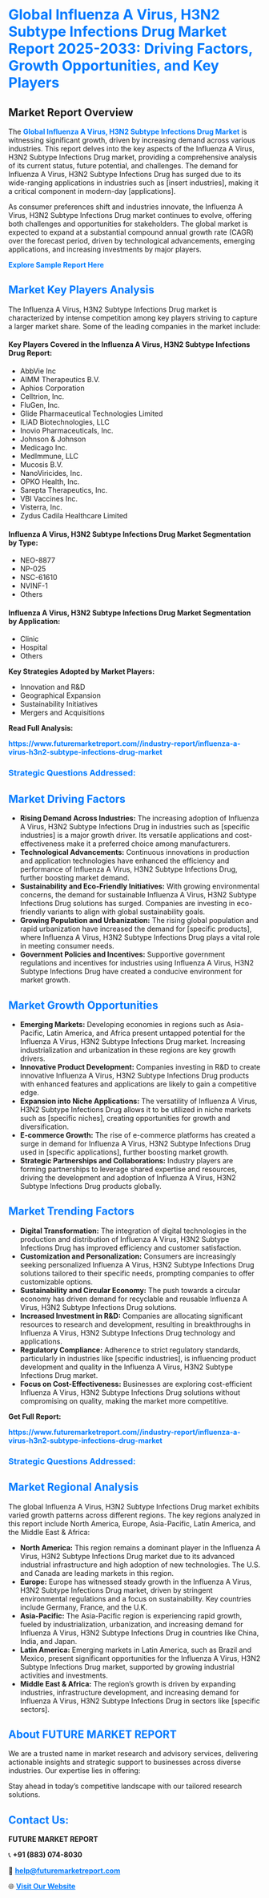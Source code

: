 <h1 style="color: #007BFF;">Global Influenza A Virus, H3N2 Subtype Infections Drug Market Report 2025-2033: Driving Factors, Growth Opportunities, and Key Players</h1>

<section id="overview">
<h2>Market Report Overview</h2>
<p>The <a href="https://www.futuremarketreport.com//industry-report/influenza-a-virus-h3n2-subtype-infections-drug-market" style="color: #007BFF; text-decoration: none;"><strong>Global Influenza A Virus, H3N2 Subtype Infections Drug Market</strong></a> is witnessing significant growth, driven by increasing demand across various industries. This report delves into the key aspects of the Influenza A Virus, H3N2 Subtype Infections Drug market, providing a comprehensive analysis of its current status, future potential, and challenges. The demand for Influenza A Virus, H3N2 Subtype Infections Drug has surged due to its wide-ranging applications in industries such as [insert industries], making it a critical component in modern-day [applications].</p>
<p>As consumer preferences shift and industries innovate, the Influenza A Virus, H3N2 Subtype Infections Drug market continues to evolve, offering both challenges and opportunities for stakeholders. The global market is expected to expand at a substantial compound annual growth rate (CAGR) over the forecast period, driven by technological advancements, emerging applications, and increasing investments by major players.</p>
</section>

<section id="overview">
<p><a href="https://www.futuremarketreport.com//request-sample/reportId=52783" style="color: #007BFF; text-decoration: none;"><strong>Explore Sample Report Here</strong></a></p>
</section>

<section id="key-players">
<h2 style="color: #007BFF;">Market Key Players Analysis</h2>
<p>The Influenza A Virus, H3N2 Subtype Infections Drug market is characterized by intense competition among key players striving to capture a larger market share. Some of the leading companies in the market include:</p>
<h4>Key Players Covered in the Influenza A Virus, H3N2 Subtype Infections Drug Report:</h4>
<ul><li>AbbVie Inc</li><li>AIMM Therapeutics B.V.</li><li>Aphios Corporation</li><li>Celltrion, Inc.</li><li>FluGen, Inc.</li><li>Glide Pharmaceutical Technologies Limited</li><li>ILiAD Biotechnologies, LLC</li><li>Inovio Pharmaceuticals, Inc.</li><li>Johnson &amp; Johnson</li><li>Medicago Inc.</li><li>MedImmune, LLC</li><li>Mucosis B.V.</li><li>NanoViricides, Inc.</li><li>OPKO Health, Inc.</li><li>Sarepta Therapeutics, Inc.</li><li>VBI Vaccines Inc.</li><li>Visterra, Inc.</li><li>Zydus Cadila Healthcare Limited</li></ul>
<h4>Influenza A Virus, H3N2 Subtype Infections Drug Market Segmentation by Type:</h4>
<ul><li>NEO-8877</li><li>NP-025</li><li>NSC-61610</li><li>NVINF-1</li><li>Others</li></ul>

<h4>Influenza A Virus, H3N2 Subtype Infections Drug Market Segmentation by Application:</h4>
<ul><li>Clinic</li><li>Hospital</li><li>Others</li></ul>
<p><strong>Key Strategies Adopted by Market Players:</strong></p>
<ul>
<li>Innovation and R&D</li>
<li>Geographical Expansion</li>
<li>Sustainability Initiatives</li>
<li>Mergers and Acquisitions</li>
</ul>
</section>

<section>
<p><strong>Read Full Analysis: </strong></p><a href="https://www.futuremarketreport.com//industry-report/influenza-a-virus-h3n2-subtype-infections-drug-market" style="color: #007BFF; text-decoration: none;"><strong>https://www.futuremarketreport.com//industry-report/influenza-a-virus-h3n2-subtype-infections-drug-market</strong></a>
<h3 style="color: #007BFF;">Strategic Questions Addressed:</h3>
</section>

<section id="driving-factors">
<h2 style="color: #007BFF;">Market Driving Factors</h2>
<ul>
<li><strong>Rising Demand Across Industries:</strong> The increasing adoption of Influenza A Virus, H3N2 Subtype Infections Drug in industries such as [specific industries] is a major growth driver. Its versatile applications and cost-effectiveness make it a preferred choice among manufacturers.</li>
<li><strong>Technological Advancements:</strong> Continuous innovations in production and application technologies have enhanced the efficiency and performance of Influenza A Virus, H3N2 Subtype Infections Drug, further boosting market demand.</li>
<li><strong>Sustainability and Eco-Friendly Initiatives:</strong> With growing environmental concerns, the demand for sustainable Influenza A Virus, H3N2 Subtype Infections Drug solutions has surged. Companies are investing in eco-friendly variants to align with global sustainability goals.</li>
<li><strong>Growing Population and Urbanization:</strong> The rising global population and rapid urbanization have increased the demand for [specific products], where Influenza A Virus, H3N2 Subtype Infections Drug plays a vital role in meeting consumer needs.</li>
<li><strong>Government Policies and Incentives:</strong> Supportive government regulations and incentives for industries using Influenza A Virus, H3N2 Subtype Infections Drug have created a conducive environment for market growth.</li>
</ul>
</section>

<section id="growth-opportunities">
<h2 style="color: #007BFF;">Market Growth Opportunities</h2>
<ul>
<li><strong>Emerging Markets:</strong> Developing economies in regions such as Asia-Pacific, Latin America, and Africa present untapped potential for the Influenza A Virus, H3N2 Subtype Infections Drug market. Increasing industrialization and urbanization in these regions are key growth drivers.</li>
<li><strong>Innovative Product Development:</strong> Companies investing in R&D to create innovative Influenza A Virus, H3N2 Subtype Infections Drug products with enhanced features and applications are likely to gain a competitive edge.</li>
<li><strong>Expansion into Niche Applications:</strong> The versatility of Influenza A Virus, H3N2 Subtype Infections Drug allows it to be utilized in niche markets such as [specific niches], creating opportunities for growth and diversification.</li>
<li><strong>E-commerce Growth:</strong> The rise of e-commerce platforms has created a surge in demand for Influenza A Virus, H3N2 Subtype Infections Drug used in [specific applications], further boosting market growth.</li>
<li><strong>Strategic Partnerships and Collaborations:</strong> Industry players are forming partnerships to leverage shared expertise and resources, driving the development and adoption of Influenza A Virus, H3N2 Subtype Infections Drug products globally.</li>
</ul>
</section>

<section id="trending-factors">
<h2 style="color: #007BFF;">Market Trending Factors</h2>
<ul>
<li><strong>Digital Transformation:</strong> The integration of digital technologies in the production and distribution of Influenza A Virus, H3N2 Subtype Infections Drug has improved efficiency and customer satisfaction.</li>
<li><strong>Customization and Personalization:</strong> Consumers are increasingly seeking personalized Influenza A Virus, H3N2 Subtype Infections Drug solutions tailored to their specific needs, prompting companies to offer customizable options.</li>
<li><strong>Sustainability and Circular Economy:</strong> The push towards a circular economy has driven demand for recyclable and reusable Influenza A Virus, H3N2 Subtype Infections Drug solutions.</li>
<li><strong>Increased Investment in R&D:</strong> Companies are allocating significant resources to research and development, resulting in breakthroughs in Influenza A Virus, H3N2 Subtype Infections Drug technology and applications.</li>
<li><strong>Regulatory Compliance:</strong> Adherence to strict regulatory standards, particularly in industries like [specific industries], is influencing product development and quality in the Influenza A Virus, H3N2 Subtype Infections Drug market.</li>
<li><strong>Focus on Cost-Effectiveness:</strong> Businesses are exploring cost-efficient Influenza A Virus, H3N2 Subtype Infections Drug solutions without compromising on quality, making the market more competitive.</li>
</ul>
</section>

<section>
<p><strong>Get Full Report: </strong></p><a href="https://www.futuremarketreport.com//industry-report/influenza-a-virus-h3n2-subtype-infections-drug-market" style="color: #007BFF; text-decoration: none;"><strong>https://www.futuremarketreport.com//industry-report/influenza-a-virus-h3n2-subtype-infections-drug-market</strong></a>
<h3 style="color: #007BFF;">Strategic Questions Addressed:</h3>
</section>


<section id="regional-analysis">
<h2 style="color: #007BFF;">Market Regional Analysis</h2>
<p>The global Influenza A Virus, H3N2 Subtype Infections Drug market exhibits varied growth patterns across different regions. The key regions analyzed in this report include North America, Europe, Asia-Pacific, Latin America, and the Middle East & Africa:</p>
<ul>
<li><strong>North America:</strong> This region remains a dominant player in the Influenza A Virus, H3N2 Subtype Infections Drug market due to its advanced industrial infrastructure and high adoption of new technologies. The U.S. and Canada are leading markets in this region.</li>
<li><strong>Europe:</strong> Europe has witnessed steady growth in the Influenza A Virus, H3N2 Subtype Infections Drug market, driven by stringent environmental regulations and a focus on sustainability. Key countries include Germany, France, and the U.K.</li>
<li><strong>Asia-Pacific:</strong> The Asia-Pacific region is experiencing rapid growth, fueled by industrialization, urbanization, and increasing demand for Influenza A Virus, H3N2 Subtype Infections Drug in countries like China, India, and Japan.</li>
<li><strong>Latin America:</strong> Emerging markets in Latin America, such as Brazil and Mexico, present significant opportunities for the Influenza A Virus, H3N2 Subtype Infections Drug market, supported by growing industrial activities and investments.</li>
<li><strong>Middle East & Africa:</strong> The region’s growth is driven by expanding industries, infrastructure development, and increasing demand for Influenza A Virus, H3N2 Subtype Infections Drug in sectors like [specific sectors].</li>
</ul>
</section>

<footer>
<h2 style="color: #007BFF;">About FUTURE MARKET REPORT</h2>
<p>We are a trusted name in market research and advisory services, delivering actionable insights and strategic support to businesses across diverse industries. Our expertise lies in offering:</p>

<p>Stay ahead in today’s competitive landscape with our tailored research solutions.</p>

<h2 style="color: #007BFF;">Contact Us:</h2>
<p><strong>FUTURE MARKET REPORT</strong></p>
<p>📞 <strong>+91 (883) 074-8030</strong></p>
<p>📧 <strong><a href="mailto:help@futuremarketreport.com" style="color: #007BFF;">help@futuremarketreport.com</a></strong></p>
<p>🌐 <strong><a href="https://www.futuremarketreport.com/" style="color: #007BFF;">Visit Our Website</a></strong></p>
</footer>